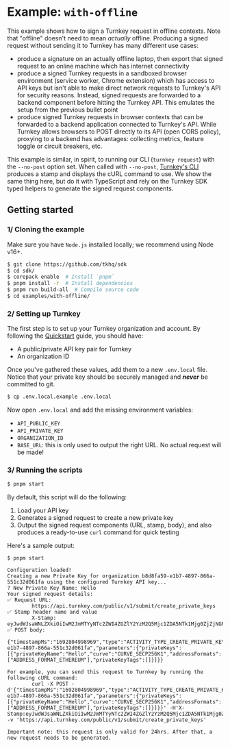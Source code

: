 # Example: `with-offline`

This example shows how to sign a Turnkey request in offline contexts. Note that "offline" doesn't need to mean _actually_ offline. Producing a signed request without sending it to Turnkey has many different use cases:

- produce a signature on an actually offline laptop, then export that signed request to an online machine which has internet connectivity
- produce a signed Turnkey requests in a sandboxed browser environment (service worker, Chrome extension) which has access to API keys but isn't able to make direct network requests to Turnkey's API for security reasons. Instead, signed requests are forwarded to a backend component before hitting the Turnkey API. This emulates the setup from the previous bullet point
- produce signed Turnkey requests in browser contexts that can be forwarded to a backend application connected to Turnkey's API. While Turnkey allows browsers to POST directly to its API (open CORS policy), proxying to a backend has advantages: collecting metrics, feature toggle or circuit breakers, etc.

This example is similar, in spirit, to running our CLI (`turnkey request`) with the `--no-post` option set. When called with `--no-post`, [Turnkey's CLI](https://github.com/tkhq/tkcli) produces a stamp and displays the cURL command to use. We show the same thing here, but do it with TypeScript and rely on the Turnkey SDK typed helpers to generate the signed request components.

## Getting started

### 1/ Cloning the example

Make sure you have `Node.js` installed locally; we recommend using Node v16+.

```bash
$ git clone https://github.com/tkhq/sdk
$ cd sdk/
$ corepack enable  # Install `pnpm`
$ pnpm install -r  # Install dependencies
$ pnpm run build-all  # Compile source code
$ cd examples/with-offline/
```

### 2/ Setting up Turnkey

The first step is to set up your Turnkey organization and account. By following the [Quickstart](https://docs.turnkey.com/getting-started/quickstart) guide, you should have:

- A public/private API key pair for Turnkey
- An organization ID

Once you've gathered these values, add them to a new `.env.local` file. Notice that your private key should be securely managed and **_never_** be committed to git.

```bash
$ cp .env.local.example .env.local
```

Now open `.env.local` and add the missing environment variables:

- `API_PUBLIC_KEY`
- `API_PRIVATE_KEY`
- `ORGANIZATION_ID`
- `BASE_URL`: this is only used to output the right URL. No actual request will be made!

### 3/ Running the scripts

```bash
$ pnpm start
```

By default, this script will do the following:

1. Load your API key
2. Generates a signed request to create a new private key
3. Output the signed request components (URL, stamp, body), and also produces a ready-to-use `curl` command for quick testing

Here's a sample output:

```
$ pnpm start

Configuration loaded!
Creating a new Private Key for organization b8d8fa59-e1b7-4897-866a-551c32d061fa using the configured Turnkey API key...
? New Private Key Name: Hello
Your signed request details:
✅ Request URL:
        https://api.turnkey.com/public/v1/submit/create_private_keys
✅ Stamp header name and value
        X-Stamp: eyJwdWJsaWNLZXkiOiIwM2JmMTYyNTc2ZWI4ZGZlY2YzM2Q5Mjc1ZDA5NTk1Mjg0ZjZjNGRmMGRiNjE1NmMzYzU4Mjc3Nzg4NmEwZWUwYWMiLCJzY2hlbWUiOiJTSUdOQVRVUkVfU0NIRU1FX1RLX0FQSV9QMjU2Iiwic2lnbmF0dXJlIjoiMzA0NTAyMjAxOGNkNzVhYzUyZjhhMGQzMzdkZTZjMzJjOGNhODUyNDdlODQwYzQ2MDIxZWY1MjQ0MTJlYzFhNGFlNTAyNDMxMDIyMTAwZjRlZWQwZTJlMzExYTkyMDAzZmQ4MmFkMmQ2MTRkMDI2NGI2ZjUxNjkwNzA5MWFmMmFmZGNmOGZiOTVlY2IxMSJ9
✅ POST body:
        {"timestampMs":"1692804998969","type":"ACTIVITY_TYPE_CREATE_PRIVATE_KEYS_V2","organizationId":"b8d8fa59-e1b7-4897-866a-551c32d061fa","parameters":{"privateKeys":[{"privateKeyName":"Hello","curve":"CURVE_SECP256K1","addressFormats":["ADDRESS_FORMAT_ETHEREUM"],"privateKeyTags":[]}]}}

For example, you can send this request to Turnkey by running the following cURL command:
        curl -X POST -d'{"timestampMs":"1692804998969","type":"ACTIVITY_TYPE_CREATE_PRIVATE_KEYS_V2","organizationId":"b8d8fa59-e1b7-4897-866a-551c32d061fa","parameters":{"privateKeys":[{"privateKeyName":"Hello","curve":"CURVE_SECP256K1","addressFormats":["ADDRESS_FORMAT_ETHEREUM"],"privateKeyTags":[]}]}}' -H'X-Stamp:eyJwdWJsaWNLZXkiOiIwM2JmMTYyNTc2ZWI4ZGZlY2YzM2Q5Mjc1ZDA5NTk1Mjg0ZjZjNGRmMGRiNjE1NmMzYzU4Mjc3Nzg4NmEwZWUwYWMiLCJzY2hlbWUiOiJTSUdOQVRVUkVfU0NIRU1FX1RLX0FQSV9QMjU2Iiwic2lnbmF0dXJlIjoiMzA0NTAyMjAxOGNkNzVhYzUyZjhhMGQzMzdkZTZjMzJjOGNhODUyNDdlODQwYzQ2MDIxZWY1MjQ0MTJlYzFhNGFlNTAyNDMxMDIyMTAwZjRlZWQwZTJlMzExYTkyMDAzZmQ4MmFkMmQ2MTRkMDI2NGI2ZjUxNjkwNzA5MWFmMmFmZGNmOGZiOTVlY2IxMSJ9' -v 'https://api.turnkey.com/public/v1/submit/create_private_keys'

Important note: this request is only valid for 24hrs. After that, a new request needs to be generated.
```
